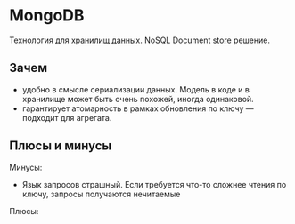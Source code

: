# MongoDB

Технология для [хранилищ данных](../../arch/system.class/store.md).
NoSQL Document [store](../store.nosql.md) решение.

## Зачем

- удобно в смысле сериализации данных. Модель в коде и в хранилище может быть очень похожей, иногда одинаковой.
- гарантирует атомарность в рамках обновления по ключу — подходит для агрегата.

## Плюсы и минусы

Минусы:

- Язык запросов страшный. Если требуется что-то сложнее чтения по ключу, запросы получаются нечитаемые

Плюсы:
